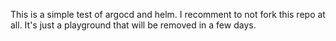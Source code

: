 This is a simple test of argocd and helm. I recomment to not fork this repo at all. It's just a playground that will be removed in a few days.
